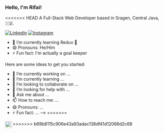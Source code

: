 ### Hello, I'm Rifai!

<<<<<<< HEAD
A Full-Stack Web Developer based in Sragen, Central Java, :indonesia:.

<!-- Visit My Linkedin Profile -->

[![Linkedin](https://img.shields.io/badge/-Muh%20Rifai-blue?style=flat-square&labelColor=grey&logo=Linkedin&logoColor=silver&link=https://www.linkedin.com/in/muhrifai23)](https://www.linkedin.com/in/muhrifai23)
[![Instagram](https://img.shields.io/badge/-@donquixote_rosinante23-purple?style=flat-square&labelColor=gray&logo=Instagram&logoColor=white&link=https://www.instagram.com/donquixote_rosinante23)](https://www.instagram.com/donquixote_rosinante23)

- 🌱 I’m currently learning Redux 🚀
- 😄 Pronouns: He/Him
- ⚡ Fun fact: I'm actually a goal keeper



Here are some ideas to get you started:

- 🔭 I’m currently working on ...
- 🌱 I’m currently learning ...
- 👯 I’m looking to collaborate on ...
- 🤔 I’m looking for help with ...
- 💬 Ask me about ...
- 📫 How to reach me: ...
- 😄 Pronouns: ...
- ⚡ Fun fact: ...
-->
=======
<a href="https://www.linkedin.com/in/muhrifai23/">
<img align="left" alt=" muhrifai23 | LinkedIn" width= "22px" src= "./linkedin-svgrepo-com.svg" /></a>
>>>>>>> b69b8115c906e43a93adac138df41d12068d2c68
